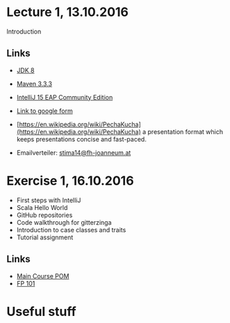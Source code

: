 # Lecture 1,  13.10.2016

Introduction
 
## Links

- [JDK 8](http://www.oracle.com/technetwork/java/javase/downloads/jdk8-downloads-2133151.html) 
- [Maven 3.3.3](https://maven.apache.org/download.cgi)
- [IntelliJ 15 EAP Community Edition](https://confluence.jetbrains.com/display/IDEADEV/IDEA+15+EAP)
- [Link to google form](http://goo.gl/forms/CvjOLxI5B5)


- [https://en.wikipedia.org/wiki/PechaKucha](https://en.wikipedia.org/wiki/PechaKucha) a presentation format which keeps presentations concise and fast-paced.
- Emailverteiler: stima14@fh-joanneum.at

# Exercise 1, 16.10.2016

- First steps with IntelliJ
- Scala Hello World
- GitHub repositories
- Code walkthrough for gitterzinga
- Introduction to case classes and traits
- Tutorial assignment

## Links

- [Main Course POM](https://gist.githubusercontent.com/rladstaetter/82bdb5809e7e3e2aa506/raw/bc25cc008c091936f30258d041f16cad0b7cd8b1/pom.xml)
- [FP 101](https://www.edx.org/course/introduction-functional-programming-delftx-fp101x-0)


# Useful stuff 
